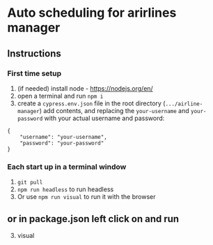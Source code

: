 # Auto scheduling for arirlines manager
## Instructions
### First time setup
1. (if needed) install node - https://nodejs.org/en/
2. open a terminal and run `npm i`
3. create a `cypress.env.json` file in the root directory (`.../airline-manager`)
add contents, and replacing the `your-username` and `your-password` with your actual username and password:
```
{
    "username": "your-username",
    "password": "your-password"
}
```
### Each start up in a terminal window
1. `git pull`
2. `npm run headless` to run headless
3. Or use `npm run visual` to run it with the browser
## or in package.json left click on and run
3. visual 

